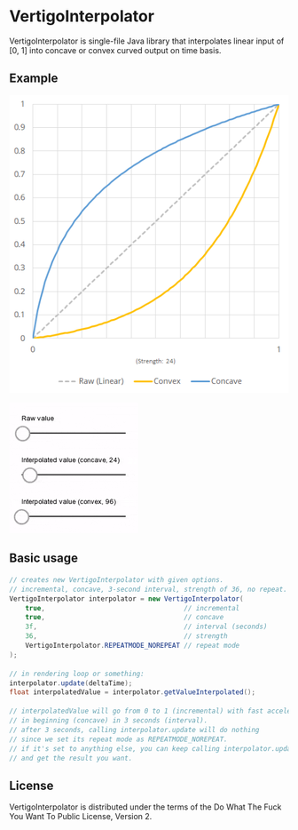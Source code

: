 # VertigoInterpolator
VertigoInterpolator is single-file Java library that interpolates linear input of [0, 1] into concave or convex curved output on time basis.<br/>

## Example

![Data Preview](preview.png)<br/>

![Example](example.gif)<br/>

## Basic usage

```java
// creates new VertigoInterpolator with given options.
// incremental, concave, 3-second interval, strength of 36, no repeat.
VertigoInterpolator interpolator = new VertigoInterpolator(
    true,                                   // incremental
    true,                                   // concave
    3f,                                     // interval (seconds)
    36,                                     // strength
    VertigoInterpolator.REPEATMODE_NOREPEAT // repeat mode
);

// in rendering loop or something:
interpolator.update(deltaTime);
float interpolatedValue = interpolator.getValueInterpolated();

// interpolatedValue will go from 0 to 1 (incremental) with fast acceleration
// in beginning (concave) in 3 seconds (interval).
// after 3 seconds, calling interpolator.update will do nothing
// since we set its repeat mode as REPEATMODE_NOREPEAT.
// if it's set to anything else, you can keep calling interpolator.update()
// and get the result you want.
```

## License
VertigoInterpolator is distributed under the terms of the Do What The Fuck You Want To Public License, Version 2.